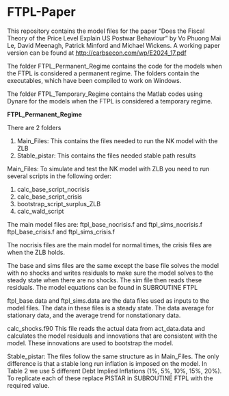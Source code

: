 # FTPL-Paper
This repository contains the model files for the paper “Does the Fiscal Theory of the Price Level Explain US Postwar Behaviour” by Vo Phuong Mai Le, David Meenagh, Patrick Minford and Michael Wickens. A working paper version can be found at http://carbsecon.com/wp/E2024_17.pdf

The folder FTPL_Permanent_Regime contains the code for the models when the FTPL is considered a permanent regime. The folders contain the executables, which have been compiled to work on Windows. 

The folder FTPL_Temporary_Regime contains the Matlab codes using Dynare for the models when the FTPL is considered a temporary regime.

**FTPL_Permanent_Regime** 

There are 2 folders
1. Main_Files: This contains the files needed to run the NK model with the ZLB
2. Stable_pistar: This contains the files needed stable path results

Main_Files:
To simulate and test the NK model with ZLB you need to run several scripts in the following order:
1.	calc_base_script_nocrisis
2.	calc_base_script_crisis
3.	bootstrap_script_surplus_ZLB
4.	calc_wald_script

The main model files are:
ftpl_base_nocrisis.f and ftpl_sims_nocrisis.f
ftpl_base_crisis.f and ftpl_sims_crisis.f

The nocrisis files are the main model for normal times, the crisis files are when the ZLB holds. 

The base and sims files are the same except the base file solves the model with no shocks and writes residuals to make sure the model solves to the steady state when there are no shocks. The sim file then reads these residuals. The model equations can be found in SUBROUTINE FTPL

ftpl_base.data and ftpl_sims.data are the data files used as inputs to the model files. The data in these files is a steady state. The data average for stationary data, and the average trend for nonstationary data. 

calc_shocks.f90
This file reads the actual data from act_data.data and calculates the model residuals and innovations that are consistent with the model. These innovations are used to bootstrap the model. 

Stable_pistar:
The files follow the same structure as in Main_Files. The only difference is that a stable long run inflation is imposed on the model. In Table 2 we use 5 different Debt Implied Inflations (1%, 5%, 10%, 15%, 20%). To replicate each of these replace PISTAR in SUBROUTINE FTPL with the required value. 

